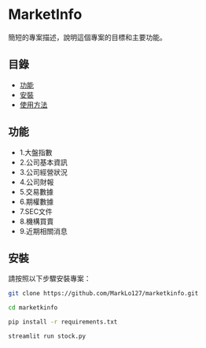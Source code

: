 # MarketInfo

簡短的專案描述，說明這個專案的目標和主要功能。

## 目錄

- [功能](#功能)
- [安裝](#安裝)
- [使用方法](#使用方法)

## 功能

- 1.大盤指數
- 2.公司基本資訊
- 3.公司經營狀況
- 4.公司財報
- 5.交易數據
- 6.期權數據
- 7.SEC文件
- 8.機構買賣
- 9.近期相關消息

## 安裝

請按照以下步驟安裝專案：

   ```bash
   git clone https://github.com/MarkLo127/marketkinfo.git

cd marketkinfo

pip install -r requirements.txt

streamlit run stock.py
